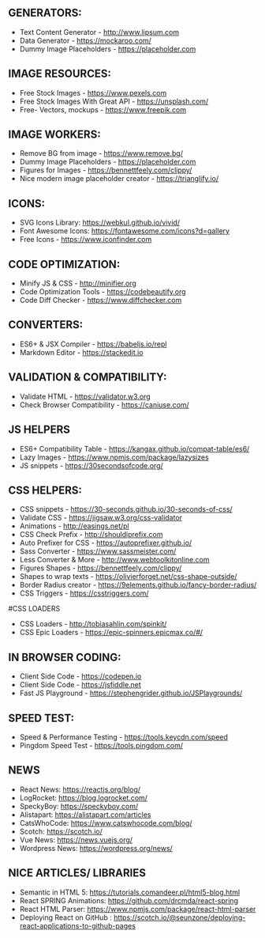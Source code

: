 ## GENERATORS:
* Text Content Generator - http://www.lipsum.com
* Data Generator - https://mockaroo.com/	
* Dummy Image Placeholders - https://placeholder.com					

## IMAGE RESOURCES:
* Free Stock Images - https://www.pexels.com
* Free Stock Images With Great API - https://unsplash.com/
* Free- Vectors, mockups - https://www.freepik.com

## IMAGE WORKERS:
* Remove BG from image - https://www.remove.bg/
* Dummy Image Placeholders - https://placeholder.com
* Figures for Images - https://bennettfeely.com/clippy/
* Nice modern image placeholder creator - https://trianglify.io/


## ICONS:
* SVG Icons Library: https://webkul.github.io/vivid/
* Font Awesome Icons: https://fontawesome.com/icons?d=gallery
* Free Icons - https://www.iconfinder.com

## CODE OPTIMIZATION:
* Minify JS & CSS - http://minifier.org
* Code Optimization Tools - https://codebeautify.org
* Code Diff Checker - https://www.diffchecker.com

## CONVERTERS:
* ES6+ & JSX Compiler - https://babeljs.io/repl
* Markdown Editor - https://stackedit.io

## VALIDATION & COMPATIBILITY:
* Validate HTML - https://validator.w3.org
* Check Browser Compatibility - https://caniuse.com/


## JS HELPERS 
* ES6+ Compatibility Table - https://kangax.github.io/compat-table/es6/
* Lazy Images  - https://www.npmjs.com/package/lazysizes
* JS snippets - https://30secondsofcode.org/


## CSS HELPERS:
* CSS snippets - https://30-seconds.github.io/30-seconds-of-css/
* Validate CSS - https://jigsaw.w3.org/css-validator
* Animations - http://easings.net/pl
* CSS Check Prefix - http://shouldiprefix.com
* Auto Prefixer for CSS - https://autoprefixer.github.io/
* Sass Converter - https://www.sassmeister.com/ 		  
* Less Converter & More - http://www.webtoolkitonline.com   
* Figures Shapes - https://bennettfeely.com/clippy/
* Shapes to wrap texts - https://olivierforget.net/css-shape-outside/
* Border Radius creator - https://9elements.github.io/fancy-border-radius/
* CSS Triggers - https://csstriggers.com/

#CSS LOADERS
* CSS Loaders - http://tobiasahlin.com/spinkit/
* CSS Epic Loaders - https://epic-spinners.epicmax.co/#/

## IN BROWSER CODING:
* Client Side Code - https://codepen.io
* Client Side Code - https://jsfiddle.net
* Fast JS Playground - https://stephengrider.github.io/JSPlaygrounds/

## SPEED TEST:
* Speed & Performance Testing - https://tools.keycdn.com/speed
* Pingdom Speed Test - https://tools.pingdom.com/

## NEWS
* React News: https://reactjs.org/blog/
* LogRocket: https://blog.logrocket.com/
* SpeckyBoy: https://speckyboy.com/
* Alistapart: https://alistapart.com/articles
* CatsWhoCode: https://www.catswhocode.com/blog/
* Scotch: https://scotch.io/
* Vue News: https://news.vuejs.org/
* Wordpress News: https://wordpress.org/news/

## NICE ARTICLES/ LIBRARIES
* Semantic in HTML 5: https://tutorials.comandeer.pl/html5-blog.html
* React SPRING Animations: https://github.com/drcmda/react-spring
* React HTML Parser: https://www.npmjs.com/package/react-html-parser
* Deploying React on GitHub : https://scotch.io/@seunzone/deploying-react-applications-to-github-pages


